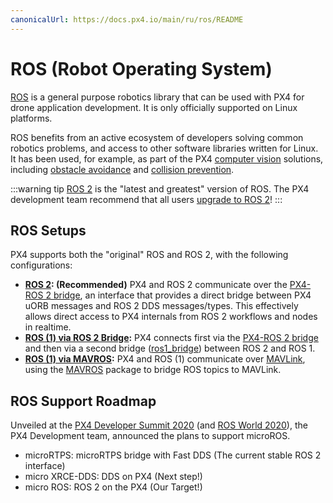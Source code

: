 ```yaml
---
canonicalUrl: https://docs.px4.io/main/ru/ros/README
---
```


# ROS (Robot Operating System)

[ROS](http://www.ros.org/) is a general purpose robotics library that can be used with PX4 for drone application development. It is only officially supported on Linux platforms.

ROS benefits from an active ecosystem of developers solving common robotics problems, and access to other software libraries written for Linux. It has been used, for example, as part of the PX4 [computer vision](../computer_vision/README.md) solutions, including [obstacle avoidance](../computer_vision/obstacle_avoidance.md) and [collision prevention](../computer_vision/collision_prevention.md).

:::warning
tip [ROS 2](../ros/ros2.md) is the "latest and greatest" version of ROS. The PX4 development team recommend that all users [upgrade to ROS 2](../ros/ros2.md)!
:::


## ROS Setups

PX4 supports both the "original" ROS and ROS 2, with the following configurations:

- **[ROS 2](../ros/ros2.md): (Recommended)** PX4 and ROS 2 communicate over the [PX4-ROS 2 bridge](../ros/ros2_comm.md), an interface that provides a direct bridge between PX4 uORB messages and ROS 2 DDS messages/types. This effectively allows direct access to PX4 internals from ROS 2 workflows and nodes in realtime.
- **[ROS (1) via ROS 2 Bridge](../ros/ros1_via_ros2.md):** PX4 connects first via the [PX4-ROS 2 bridge](../ros/ros2_comm.md) and then via a second bridge ([ros1_bridge](https://github.com/ros2/ros1_bridge)) between ROS 2 and ROS 1.
- **[ROS (1) via MAVROS](../ros/ros1.md):** PX4 and ROS (1) communicate over [MAVLink](../middleware/mavlink.md), using the [MAVROS](../ros/mavros_installation.md) package to bridge ROS topics to MAVLink.


## ROS Support Roadmap

Unveiled at the [PX4 Developer Summit 2020](https://www.youtube.com/watch?v=lZ8crGI16qA) (and [ROS World 2020](https://www.youtube.com/watch?v=8XRkzHqQSf0)), the PX4 Development team, announced the plans to support microROS.

* microRTPS:  microRTPS bridge with Fast DDS (The current stable ROS 2 interface)
* micro XRCE-DDS: DDS on PX4 (Next step!)
* micro ROS: ROS 2 on the PX4 (Our Target!)

